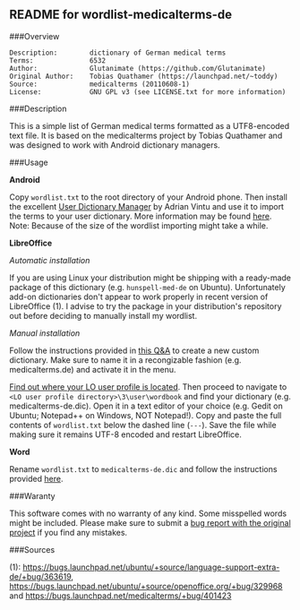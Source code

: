 ## README for wordlist-medicalterms-de


###Overview

    Description:        dictionary of German medical terms
    Terms:              6532
    Author:             Glutanimate (https://github.com/Glutanimate)
    Original Author:    Tobias Quathamer (https://launchpad.net/~toddy)
    Source:             medicalterms (20110608-1)
    License:            GNU GPL v3 (see LICENSE.txt for more information)


###Description

This is a simple list of German medical terms formatted as a UTF8-encoded text file. It is based on the medicalterms project by Tobias Quathamer and was designed to work with Android dictionary managers.


###Usage

**Android**

Copy `wordlist.txt` to the root directory of your Android phone. Then install the excellent [User Dictionary Manager](https://play.google.com/store/apps/details?id=com.usr.dict.mgr) by Adrian Vintu and use it to import the terms to your user dictionary. More information may be found [here](http://udm.adrianvintu.com/). Note: Because of the size of the wordlist importing might take a while.

**LibreOffice**

*Automatic installation*

If you are using Linux your distribution might be shipping with a ready-made package of this dictionary (e.g. `hunspell-med-de` on Ubuntu). Unfortunately add-on dictionaries don't appear to work properly in recent version of LibreOffice (1). I advise to try the package in your distribution's repository out before deciding to manually install my wordlist. 

*Manual installation*

Follow the instructions provided in [this Q&A](http://ask.libreoffice.org/en/question/11170/create-basic-english-dictionary/?answer=11187#post-id-11187) to create a new custom dictionary. Make sure to name it in a recongizable fashion (e.g. medicalterms.de) and activate it in the menu. 

[Find out where your LO user profile is located](https://wiki.documentfoundation.org/UserProfile#User_profile_location). Then proceed to navigate to `<LO user profile directory>\3\user\wordbook` and find your dictionary (e.g. medicalterms-de.dic). Open it in a text editor of your choice (e.g. Gedit on Ubuntu; Notepad++ on Windows, NOT Notepad!). Copy and paste the full contents of `wordlist.txt` below the dashed line (`---`). Save the file while making sure it remains UTF-8 encoded and restart LibreOffice.

**Word**

Rename `wordlist.txt` to `medicalterms-de.dic` and follow the instructions provided [here](http://support.microsoft.com/kb/322198).


###Waranty

This software comes with no warranty of any kind. Some misspelled words might be included. Please make sure to submit a [bug report with the original project](https://bugs.launchpad.net/medicalterms) if you find any mistakes.

###Sources

(1): https://bugs.launchpad.net/ubuntu/+source/language-support-extra-de/+bug/363619, https://bugs.launchpad.net/ubuntu/+source/openoffice.org/+bug/329968 and https://bugs.launchpad.net/medicalterms/+bug/401423
